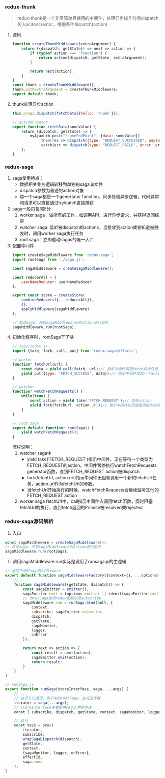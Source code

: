 ### redux-thunk
>redux-thunk是一个非常简单且使用的中间件，处理异步操作时将dispatch传入acitoncreator，根据条件dispatch(action)
1. 源码
    ```js
    function createThunkMiddleware(extraArgument) {
        return ({dispatch, getState}) => next => action => {
            if (typeof action === 'function') {
                return action(dispatch, getState, extraArgument);
            }

            return next(action);
        }
    }
    const thunk = createThunkMiddleware();
    thunk.withExtraArgument = createThunkMiddleware;
    export default thunk;
    ```
1. thunk处理异步action
    ```js
    this.props.dispatch(fetchData({hello: 'thunk'}));

    // actionCreator
    export function fetchData(someValue) {
        return (dispatch, getState) => {
            myAjaxLib.post("/someEndPoint", {data: someValue})
                .then(res => dispatch({type: "REQUEST_SUCCESSED", payload: res}))
                .catch(err => dispatch(type: "REQUEST_FAILD", error: err));
        };
    }
    ```

### redux-sage
1. saga使用特点：
    - 数据相关业务逻辑转移到单独的saga.js文件
    - dispatch参数为普通的action对象
    - 每一个saga都是一个genertator function，同步处理异步逻辑，代码异常和请求可以直接通过try/catch直接捕获
1. saga一般包含3部分
    1. worker saga：做所有的工作，如调用API，进行异步请求，并获得返回结果
    1. watcher saga: 监听被dispatch的actions，当接收到action或者知道被触发时，调用worker saga执行任务
    1. root saga：立即启动sagas的唯一入口
1. 配置中间件
    ```js
    import createSagaMiddleware from 'redux-saga';
    import rootSaga from './saga.js';

    const sagaMiddleware = createSagaMiddleware();

    const reducerAll = {
        userNameReducer: userNameReducer
    };
    
    export const store = createStore(
        combineReducers({...reducerAll}),
        {},
        applyMiddleware(sagaMiddleware)
    );

    // 启动saga，开启sagaMiddleware对action进行监听
    sagaMiddleware.run(rootSaga);
    ```
1. 初始化程序时，rootSaga干了啥
    ```js
    // sags/index.js
    import {take, fork, call, put} from 'redux-saga/effects';

    // worker
    function* fetchUrl(url) {
        const data = yield call(fetch, url);// 指示中间件调用fetch异步任务
        yield put({type: 'FETCH_SUCCESS', data});// 指示中间件发起一个action到store
    }

    // watcher
    function* watchFetchRequests() {
        while(true) {
            const action = yield take('FETCH_REQUEST');// 监听action
            yield fork(fetchUrl, action.url);// 指示中间件以无阻塞调用方式执行fetchUrl
        }
    }

    // root saga
    export default function* rootSaga() {
        yield watchFetchRequest();
    }
    ```
    流程说明：
    1. watcher saga中
        - yield take('FETCH_REQUEST')指示中间件，正在等待一个类型为FETCH_REQUEST的action。中间件暂停执行watchFetchRequests generstor函数，直到FETCH_REQUEST action被dispatch
        - fork(fetchUrl, action.url)指示中间件无阻塞调用一个新的fetchUrl任务，action.url作为fetchUrl的参数。
        - 当fetchUrl开始执行的时候，watchFetchRequests会继续监听其他的FETCH_REQUEST action
    1. worker saga fetchUrl中，call指示中间件去调用fetch函数，同时阻塞fetchUrl的执行，直到fetch返回的Primise被resolved或rejected
    
### redux-saga源码解析
1. 入口
```js
const sagaMiddleware = createSagaMiddleware();
// 启动saga，开启sagaMiddleware对action进行监听
sagaMiddleware.run(rootSaga);
```
1. 调用sagaMiddleware.run实际是调用了runsaga.js的主逻辑
```js
// 返回中间件sagaMiddleware
export default function sagaMiddlewareFactory({context={}, ...options} = {}) {
    // ...
    function sagaMiddleware({getState, dispatch}) => {
        const sagaEmitter = emitter();
        sagaEmitter.emit = (options.emitter || ident)(sagaEmitter.emit);
        // 为runSaga提供redux函数以及subscribe
        sagaMiddleware.run = runSaga.bind(null, {
            context,
            subscribe: sagaEmitter.subscribe,
            dispatch,
            getState,
            sagaMonitor,
            logger,
            onError
        });

        return next => action => {
            const result = next(action);
            sagaEmitter.emit(action);
            return result;
        }
    }
}

// runSaga.js
export function runSaga(storeInterface, saga, ...args) {
    // ...
    // 执行入口逻辑，例子中的rootSaga，生成迭代器
    iterator = saga(...args);
    // storeInterface主要提供redux中的方法
    const { subscribe, dispatch, getState, context, sagaMonitor, logger, onError } = storeInterface

    // 执行
    const task = proc(
        iterator,
        subscribe,
        wrapSagaDispatch(dispatch),
        getState,
        context,
        {sagaMonitor, logger, onError},
        effectId,
        saga.name
    );
}
```
